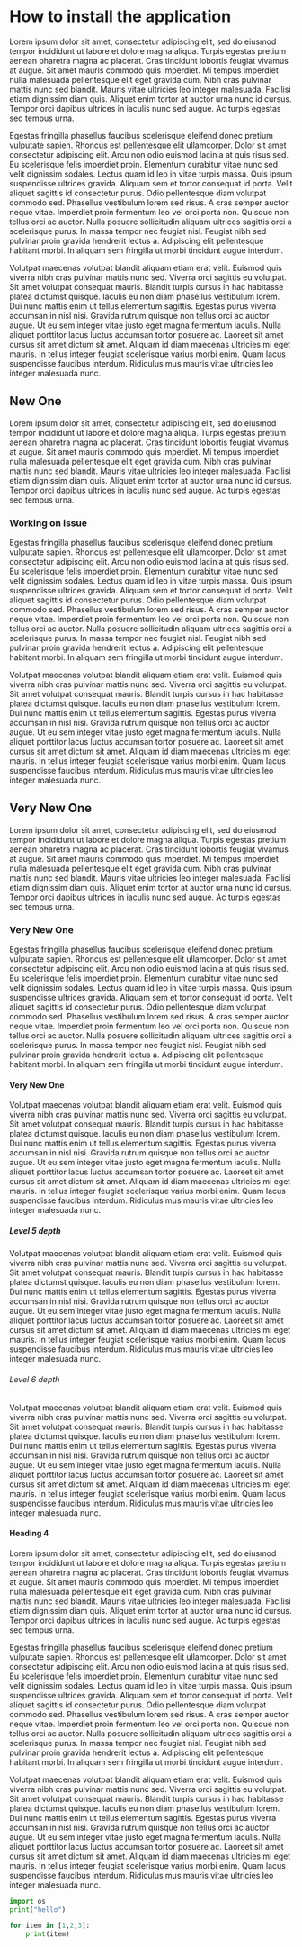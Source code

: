 # How to install the application

Lorem ipsum dolor sit amet, consectetur adipiscing elit, sed do eiusmod tempor incididunt ut labore et dolore magna aliqua. Turpis egestas pretium aenean pharetra magna ac placerat. Cras tincidunt lobortis feugiat vivamus at augue. Sit amet mauris commodo quis imperdiet. Mi tempus imperdiet nulla malesuada pellentesque elit eget gravida cum. Nibh cras pulvinar mattis nunc sed blandit. Mauris vitae ultricies leo integer malesuada. Facilisi etiam dignissim diam quis. Aliquet enim tortor at auctor urna nunc id cursus. Tempor orci dapibus ultrices in iaculis nunc sed augue. Ac turpis egestas sed tempus urna.

Egestas fringilla phasellus faucibus scelerisque eleifend donec pretium vulputate sapien. Rhoncus est pellentesque elit ullamcorper. Dolor sit amet consectetur adipiscing elit. Arcu non odio euismod lacinia at quis risus sed. Eu scelerisque felis imperdiet proin. Elementum curabitur vitae nunc sed velit dignissim sodales. Lectus quam id leo in vitae turpis massa. Quis ipsum suspendisse ultrices gravida. Aliquam sem et tortor consequat id porta. Velit aliquet sagittis id consectetur purus. Odio pellentesque diam volutpat commodo sed. Phasellus vestibulum lorem sed risus. A cras semper auctor neque vitae. Imperdiet proin fermentum leo vel orci porta non. Quisque non tellus orci ac auctor. Nulla posuere sollicitudin aliquam ultrices sagittis orci a scelerisque purus. In massa tempor nec feugiat nisl. Feugiat nibh sed pulvinar proin gravida hendrerit lectus a. Adipiscing elit pellentesque habitant morbi. In aliquam sem fringilla ut morbi tincidunt augue interdum.

Volutpat maecenas volutpat blandit aliquam etiam erat velit. Euismod quis viverra nibh cras pulvinar mattis nunc sed. Viverra orci sagittis eu volutpat. Sit amet volutpat consequat mauris. Blandit turpis cursus in hac habitasse platea dictumst quisque. Iaculis eu non diam phasellus vestibulum lorem. Dui nunc mattis enim ut tellus elementum sagittis. Egestas purus viverra accumsan in nisl nisi. Gravida rutrum quisque non tellus orci ac auctor augue. Ut eu sem integer vitae justo eget magna fermentum iaculis. Nulla aliquet porttitor lacus luctus accumsan tortor posuere ac. Laoreet sit amet cursus sit amet dictum sit amet. Aliquam id diam maecenas ultricies mi eget mauris. In tellus integer feugiat scelerisque varius morbi enim. Quam lacus suspendisse faucibus interdum. Ridiculus mus mauris vitae ultricies leo integer malesuada nunc.

## New One

Lorem ipsum dolor sit amet, consectetur adipiscing elit, sed do eiusmod tempor incididunt ut labore et dolore magna aliqua. Turpis egestas pretium aenean pharetra magna ac placerat. Cras tincidunt lobortis feugiat vivamus at augue. Sit amet mauris commodo quis imperdiet. Mi tempus imperdiet nulla malesuada pellentesque elit eget gravida cum. Nibh cras pulvinar mattis nunc sed blandit. Mauris vitae ultricies leo integer malesuada. Facilisi etiam dignissim diam quis. Aliquet enim tortor at auctor urna nunc id cursus. Tempor orci dapibus ultrices in iaculis nunc sed augue. Ac turpis egestas sed tempus urna.

### Working on issue
Egestas fringilla phasellus faucibus scelerisque eleifend donec pretium vulputate sapien. Rhoncus est pellentesque elit ullamcorper. Dolor sit amet consectetur adipiscing elit. Arcu non odio euismod lacinia at quis risus sed. Eu scelerisque felis imperdiet proin. Elementum curabitur vitae nunc sed velit dignissim sodales. Lectus quam id leo in vitae turpis massa. Quis ipsum suspendisse ultrices gravida. Aliquam sem et tortor consequat id porta. Velit aliquet sagittis id consectetur purus. Odio pellentesque diam volutpat commodo sed. Phasellus vestibulum lorem sed risus. A cras semper auctor neque vitae. Imperdiet proin fermentum leo vel orci porta non. Quisque non tellus orci ac auctor. Nulla posuere sollicitudin aliquam ultrices sagittis orci a scelerisque purus. In massa tempor nec feugiat nisl. Feugiat nibh sed pulvinar proin gravida hendrerit lectus a. Adipiscing elit pellentesque habitant morbi. In aliquam sem fringilla ut morbi tincidunt augue interdum.

Volutpat maecenas volutpat blandit aliquam etiam erat velit. Euismod quis viverra nibh cras pulvinar mattis nunc sed. Viverra orci sagittis eu volutpat. Sit amet volutpat consequat mauris. Blandit turpis cursus in hac habitasse platea dictumst quisque. Iaculis eu non diam phasellus vestibulum lorem. Dui nunc mattis enim ut tellus elementum sagittis. Egestas purus viverra accumsan in nisl nisi. Gravida rutrum quisque non tellus orci ac auctor augue. Ut eu sem integer vitae justo eget magna fermentum iaculis. Nulla aliquet porttitor lacus luctus accumsan tortor posuere ac. Laoreet sit amet cursus sit amet dictum sit amet. Aliquam id diam maecenas ultricies mi eget mauris. In tellus integer feugiat scelerisque varius morbi enim. Quam lacus suspendisse faucibus interdum. Ridiculus mus mauris vitae ultricies leo integer malesuada nunc.

## Very New One

Lorem ipsum dolor sit amet, consectetur adipiscing elit, sed do eiusmod tempor incididunt ut labore et dolore magna aliqua. Turpis egestas pretium aenean pharetra magna ac placerat. Cras tincidunt lobortis feugiat vivamus at augue. Sit amet mauris commodo quis imperdiet. Mi tempus imperdiet nulla malesuada pellentesque elit eget gravida cum. Nibh cras pulvinar mattis nunc sed blandit. Mauris vitae ultricies leo integer malesuada. Facilisi etiam dignissim diam quis. Aliquet enim tortor at auctor urna nunc id cursus. Tempor orci dapibus ultrices in iaculis nunc sed augue. Ac turpis egestas sed tempus urna.

### Very New One

Egestas fringilla phasellus faucibus scelerisque eleifend donec pretium vulputate sapien. Rhoncus est pellentesque elit ullamcorper. Dolor sit amet consectetur adipiscing elit. Arcu non odio euismod lacinia at quis risus sed. Eu scelerisque felis imperdiet proin. Elementum curabitur vitae nunc sed velit dignissim sodales. Lectus quam id leo in vitae turpis massa. Quis ipsum suspendisse ultrices gravida. Aliquam sem et tortor consequat id porta. Velit aliquet sagittis id consectetur purus. Odio pellentesque diam volutpat commodo sed. Phasellus vestibulum lorem sed risus. A cras semper auctor neque vitae. Imperdiet proin fermentum leo vel orci porta non. Quisque non tellus orci ac auctor. Nulla posuere sollicitudin aliquam ultrices sagittis orci a scelerisque purus. In massa tempor nec feugiat nisl. Feugiat nibh sed pulvinar proin gravida hendrerit lectus a. Adipiscing elit pellentesque habitant morbi. In aliquam sem fringilla ut morbi tincidunt augue interdum.

#### Very New One

Volutpat maecenas volutpat blandit aliquam etiam erat velit. Euismod quis viverra nibh cras pulvinar mattis nunc sed. Viverra orci sagittis eu volutpat. Sit amet volutpat consequat mauris. Blandit turpis cursus in hac habitasse platea dictumst quisque. Iaculis eu non diam phasellus vestibulum lorem. Dui nunc mattis enim ut tellus elementum sagittis. Egestas purus viverra accumsan in nisl nisi. Gravida rutrum quisque non tellus orci ac auctor augue. Ut eu sem integer vitae justo eget magna fermentum iaculis. Nulla aliquet porttitor lacus luctus accumsan tortor posuere ac. Laoreet sit amet cursus sit amet dictum sit amet. Aliquam id diam maecenas ultricies mi eget mauris. In tellus integer feugiat scelerisque varius morbi enim. Quam lacus suspendisse faucibus interdum. Ridiculus mus mauris vitae ultricies leo integer malesuada nunc.

##### Level 5 depth
Volutpat maecenas volutpat blandit aliquam etiam erat velit. Euismod quis viverra nibh cras pulvinar mattis nunc sed. Viverra orci sagittis eu volutpat. Sit amet volutpat consequat mauris. Blandit turpis cursus in hac habitasse platea dictumst quisque. Iaculis eu non diam phasellus vestibulum lorem. Dui nunc mattis enim ut tellus elementum sagittis. Egestas purus viverra accumsan in nisl nisi. Gravida rutrum quisque non tellus orci ac auctor augue. Ut eu sem integer vitae justo eget magna fermentum iaculis. Nulla aliquet porttitor lacus luctus accumsan tortor posuere ac. Laoreet sit amet cursus sit amet dictum sit amet. Aliquam id diam maecenas ultricies mi eget mauris. In tellus integer feugiat scelerisque varius morbi enim. Quam lacus suspendisse faucibus interdum. Ridiculus mus mauris vitae ultricies leo integer malesuada nunc.



###### Level 6 depth
Volutpat maecenas volutpat blandit aliquam etiam erat velit. Euismod quis viverra nibh cras pulvinar mattis nunc sed. Viverra orci sagittis eu volutpat. Sit amet volutpat consequat mauris. Blandit turpis cursus in hac habitasse platea dictumst quisque. Iaculis eu non diam phasellus vestibulum lorem. Dui nunc mattis enim ut tellus elementum sagittis. Egestas purus viverra accumsan in nisl nisi. Gravida rutrum quisque non tellus orci ac auctor augue. Ut eu sem integer vitae justo eget magna fermentum iaculis. Nulla aliquet porttitor lacus luctus accumsan tortor posuere ac. Laoreet sit amet cursus sit amet dictum sit amet. Aliquam id diam maecenas ultricies mi eget mauris. In tellus integer feugiat scelerisque varius morbi enim. Quam lacus suspendisse faucibus interdum. Ridiculus mus mauris vitae ultricies leo integer malesuada nunc.


#### Heading 4



Lorem ipsum dolor sit amet, consectetur adipiscing elit, sed do eiusmod tempor incididunt ut labore et dolore magna aliqua. Turpis egestas pretium aenean pharetra magna ac placerat. Cras tincidunt lobortis feugiat vivamus at augue. Sit amet mauris commodo quis imperdiet. Mi tempus imperdiet nulla malesuada pellentesque elit eget gravida cum. Nibh cras pulvinar mattis nunc sed blandit. Mauris vitae ultricies leo integer malesuada. Facilisi etiam dignissim diam quis. Aliquet enim tortor at auctor urna nunc id cursus. Tempor orci dapibus ultrices in iaculis nunc sed augue. Ac turpis egestas sed tempus urna.

Egestas fringilla phasellus faucibus scelerisque eleifend donec pretium vulputate sapien. Rhoncus est pellentesque elit ullamcorper. Dolor sit amet consectetur adipiscing elit. Arcu non odio euismod lacinia at quis risus sed. Eu scelerisque felis imperdiet proin. Elementum curabitur vitae nunc sed velit dignissim sodales. Lectus quam id leo in vitae turpis massa. Quis ipsum suspendisse ultrices gravida. Aliquam sem et tortor consequat id porta. Velit aliquet sagittis id consectetur purus. Odio pellentesque diam volutpat commodo sed. Phasellus vestibulum lorem sed risus. A cras semper auctor neque vitae. Imperdiet proin fermentum leo vel orci porta non. Quisque non tellus orci ac auctor. Nulla posuere sollicitudin aliquam ultrices sagittis orci a scelerisque purus. In massa tempor nec feugiat nisl. Feugiat nibh sed pulvinar proin gravida hendrerit lectus a. Adipiscing elit pellentesque habitant morbi. In aliquam sem fringilla ut morbi tincidunt augue interdum.

Volutpat maecenas volutpat blandit aliquam etiam erat velit. Euismod quis viverra nibh cras pulvinar mattis nunc sed. Viverra orci sagittis eu volutpat. Sit amet volutpat consequat mauris. Blandit turpis cursus in hac habitasse platea dictumst quisque. Iaculis eu non diam phasellus vestibulum lorem. Dui nunc mattis enim ut tellus elementum sagittis. Egestas purus viverra accumsan in nisl nisi. Gravida rutrum quisque non tellus orci ac auctor augue. Ut eu sem integer vitae justo eget magna fermentum iaculis. Nulla aliquet porttitor lacus luctus accumsan tortor posuere ac. Laoreet sit amet cursus sit amet dictum sit amet. Aliquam id diam maecenas ultricies mi eget mauris. In tellus integer feugiat scelerisque varius morbi enim. Quam lacus suspendisse faucibus interdum. Ridiculus mus mauris vitae ultricies leo integer malesuada nunc.

```py
import os 
print("hello")

for item in [1,2,3]:
    print(item)
```